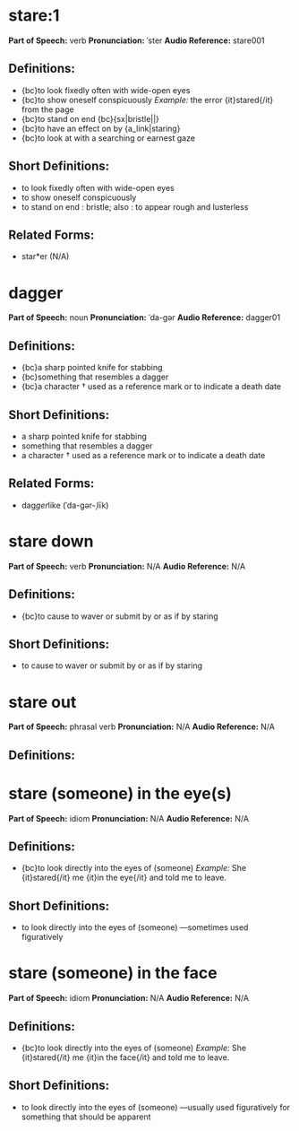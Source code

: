 # stare:1

**Part of Speech:** verb
**Pronunciation:** ˈster
**Audio Reference:** stare001

## Definitions:
- {bc}to look fixedly often with wide-open eyes
- {bc}to show oneself conspicuously 
  *Example:* the error {it}stared{/it} from the page
- {bc}to stand on end {bc}{sx|bristle||}
- {bc}to have an effect on by {a_link|staring}
- {bc}to look at with a searching or earnest gaze

## Short Definitions:
- to look fixedly often with wide-open eyes
- to show oneself conspicuously
- to stand on end : bristle; also : to appear rough and lusterless

## Related Forms:
- star*er (N/A)
# dagger

**Part of Speech:** noun
**Pronunciation:** ˈda-gər
**Audio Reference:** dagger01

## Definitions:
- {bc}a sharp pointed knife for stabbing
- {bc}something that resembles a dagger
- {bc}a character † used as a reference mark or to indicate a death date

## Short Definitions:
- a sharp pointed knife for stabbing
- something that resembles a dagger
- a character † used as a reference mark or to indicate a death date

## Related Forms:
- dag*ger*like (ˈda-gər-ˌlīk)
# stare down

**Part of Speech:** verb
**Pronunciation:** N/A
**Audio Reference:** N/A

## Definitions:
- {bc}to cause to waver or submit by or as if by staring

## Short Definitions:
- to cause to waver or submit by or as if by staring
# stare out

**Part of Speech:** phrasal verb
**Pronunciation:** N/A
**Audio Reference:** N/A

## Definitions:
# stare (someone) in the eye(s)

**Part of Speech:** idiom
**Pronunciation:** N/A
**Audio Reference:** N/A

## Definitions:
- {bc}to look directly into the eyes of (someone) 
  *Example:* She {it}stared{/it} me {it}in the eye{/it} and told me to leave.

## Short Definitions:
- to look directly into the eyes of (someone) —sometimes used figuratively
# stare (someone) in the face

**Part of Speech:** idiom
**Pronunciation:** N/A
**Audio Reference:** N/A

## Definitions:
- {bc}to look directly into the eyes of (someone) 
  *Example:* She {it}stared{/it} me {it}in the face{/it} and told me to leave.

## Short Definitions:
- to look directly into the eyes of (someone) —usually used figuratively for something that should be apparent
